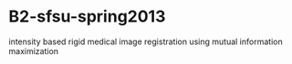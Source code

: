 B2-sfsu-spring2013
==================

intensity based rigid medical image registration using mutual information maximization 